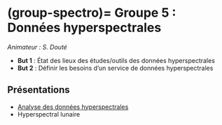 (group-spectro)=
Groupe 5 : Données hyperspectrales
=======================================
_Animateur : S. Douté_

* __But 1__ : État des lieux des études/outils des données hyperspectrales
* __But 2__ : Définir les besoins d’un service de données hyperspectrales

Présentations
-------------
* [Analyse des données hyperspectrales](https://github.com/pole-surfaces-planetaires/pole-surfaces-planetaires.github.io/raw/main/docs/5-spectro/reunions/PDSP-CR-1-0005-CNES.zip)
* Hyperspectral lunaire

